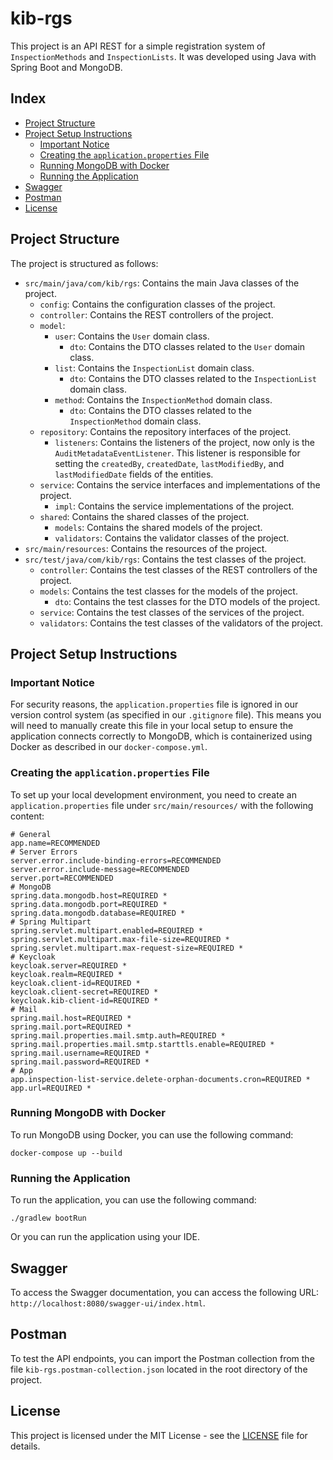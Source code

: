 # kib-rgs

This project is an API REST for a simple registration system of `InspectionMethods` and `InspectionLists`. It was
developed using Java with Spring Boot and MongoDB.

## Index

- [Project Structure](#project-structure)
- [Project Setup Instructions](#project-setup-instructions)
    - [Important Notice](#important-notice)
    - [Creating the `application.properties` File](#creating-the-applicationproperties-file)
    - [Running MongoDB with Docker](#running-mongodb-with-docker)
    - [Running the Application](#running-the-application)
- [Swagger](#swagger)
- [Postman](#postman)
- [License](#license)

## Project Structure <a name="project-structure"></a>

The project is structured as follows:

- `src/main/java/com/kib/rgs`: Contains the main Java classes of the project.
    - `config`: Contains the configuration classes of the project.
    - `controller`: Contains the REST controllers of the project.
    - `model`:
        - `user`: Contains the `User` domain class.
            - `dto`: Contains the DTO classes related to the `User` domain class.
        - `list`: Contains the `InspectionList` domain class.
            - `dto`: Contains the DTO classes related to the `InspectionList` domain class.
        - `method`: Contains the `InspectionMethod` domain class.
            - `dto`: Contains the DTO classes related to the `InspectionMethod` domain class.
    - `repository`: Contains the repository interfaces of the project.
        - `listeners`: Contains the listeners of the project, now only is the `AuditMetadataEventListener`. This
          listener is responsible for setting the `createdBy`, `createdDate`, `lastModifiedBy`, and `lastModifiedDate`
          fields of the entities.
    - `service`: Contains the service interfaces and implementations of the project.
        - `impl`: Contains the service implementations of the project.
    - `shared`: Contains the shared classes of the project.
        - `models`: Contains the shared models of the project.
        - `validators`: Contains the validator classes of the project.
- `src/main/resources`: Contains the resources of the project.
- `src/test/java/com/kib/rgs`: Contains the test classes of the project.
    - `controller`: Contains the test classes of the REST controllers of the project.
    - `models`: Contains the test classes for the models of the project.
        - `dto`: Contains the test classes for the DTO models of the project.
    - `service`: Contains the test classes of the services of the project.
    - `validators`: Contains the test classes of the validators of the project.

## Project Setup Instructions <a name="project-setup-instructions"></a>

### Important Notice <a name="important-notice"></a>

For security reasons, the `application.properties` file is ignored in our version control system (as specified in
our `.gitignore` file). This means you will need to manually create this file in your local setup to ensure the
application connects correctly to MongoDB, which is containerized using Docker as described in our `docker-compose.yml`.

### Creating the `application.properties` File <a name="creating-the-applicationproperties-file"></a>

To set up your local development environment, you need to create an `application.properties` file
under `src/main/resources/` with the following content:

```properties
# General
app.name=RECOMMENDED
# Server Errors
server.error.include-binding-errors=RECOMMENDED
server.error.include-message=RECOMMENDED
server.port=RECOMMENDED
# MongoDB
spring.data.mongodb.host=REQUIRED *
spring.data.mongodb.port=REQUIRED *
spring.data.mongodb.database=REQUIRED *
# Spring Multipart
spring.servlet.multipart.enabled=REQUIRED *
spring.servlet.multipart.max-file-size=REQUIRED *
spring.servlet.multipart.max-request-size=REQUIRED *
# Keycloak
keycloak.server=REQUIRED *
keycloak.realm=REQUIRED *
keycloak.client-id=REQUIRED *
keycloak.client-secret=REQUIRED *
keycloak.kib-client-id=REQUIRED *
# Mail
spring.mail.host=REQUIRED *
spring.mail.port=REQUIRED *
spring.mail.properties.mail.smtp.auth=REQUIRED *
spring.mail.properties.mail.smtp.starttls.enable=REQUIRED *
spring.mail.username=REQUIRED *
spring.mail.password=REQUIRED *
# App
app.inspection-list-service.delete-orphan-documents.cron=REQUIRED *
app.url=REQUIRED *
```

### Running MongoDB with Docker <a name="running-mongodb-with-docker"></a>

To run MongoDB using Docker, you can use the following command:

```shell
docker-compose up --build
```

### Running the Application <a name="running-the-application"></a>

To run the application, you can use the following command:

```shell
./gradlew bootRun
```

Or you can run the application using your IDE.

## Swagger <a name="swagger"></a>

To access the Swagger documentation, you can access the following URL: `http://localhost:8080/swagger-ui/index.html`.

## Postman <a name="postman"></a>

To test the API endpoints, you can import the Postman collection from the file `kib-rgs.postman-collection.json` located
in the root directory of the project.

## License

This project is licensed under the MIT License - see the [LICENSE](LICENSE) file for details.

